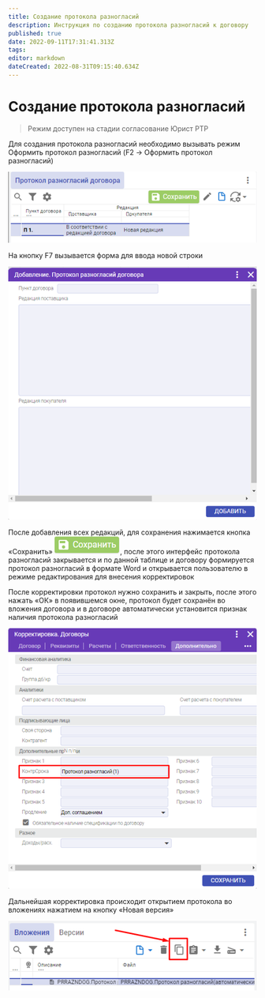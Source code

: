 ```yaml
---
title: Создание протокола разногласий
description: Инструкция по созданию протокола разногласий к договору
published: true
date: 2022-09-11T17:31:41.313Z
tags: 
editor: markdown
dateCreated: 2022-08-31T09:15:40.634Z
---
```


# Создание протокола разногласий

>Режим доступен на стадии согласование Юрист РТР

Для создания протокола разногласий необходимо вызывать режим Оформить протокол разногласий (F2 -> Оформить протокол разногласий)

![](<../../assets/4 (20).png>)

На кнопку F7 вызывается форма для ввода новой строки

![](<../../assets/5 (55).png>)

После добавления всех редакций, для сохранения нажимается кнопка «Сохранить» ![](<../../assets/6 (68).png>), после этого интерфейс протокола разногласий закрывается и по данной таблице и договору формируется протокол разногласий в формате Word и открывается пользователю в режиме редактирования для внесения корректировок

После корректировки протокол нужно сохранить и закрыть, после этого нажать «ОК» в появившемся окне, протокол будет сохранён во вложения договора и в договоре автоматически установится признак наличия протокола разногласий

![](<../../assets/8 (9).png>)

Дальнейшая корректировка происходит открытием протокола во вложениях нажатием на кнопку «Новая версия»

![](<../../assets/9 (22).png>)
